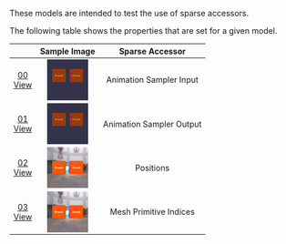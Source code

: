 These models are intended to test the use of sparse accessors.  
 
The following table shows the properties that are set for a given model.  

|   | Sample Image | Sparse Accessor |
| :---: | :---: | :---: |
| [00](Accessor_Sparse_00.gltf)<br>[View](https://bghgary.github.io/glTF-Assets-Viewer/?type=Positive&folder=25&model=0) | [<img src="Figures/Thumbnails/Accessor_Sparse_00.gif" align="middle">](Figures/SampleImages/Accessor_Sparse_00.gif) | Animation Sampler Input |
| [01](Accessor_Sparse_01.gltf)<br>[View](https://bghgary.github.io/glTF-Assets-Viewer/?type=Positive&folder=25&model=1) | [<img src="Figures/Thumbnails/Accessor_Sparse_01.gif" align="middle">](Figures/SampleImages/Accessor_Sparse_01.gif) | Animation Sampler Output |
| [02](Accessor_Sparse_02.gltf)<br>[View](https://bghgary.github.io/glTF-Assets-Viewer/?type=Positive&folder=25&model=2) | [<img src="Figures/Thumbnails/Accessor_Sparse_02.png" align="middle">](Figures/SampleImages/Accessor_Sparse_02.png) | Positions |
| [03](Accessor_Sparse_03.gltf)<br>[View](https://bghgary.github.io/glTF-Assets-Viewer/?type=Positive&folder=25&model=3) | [<img src="Figures/Thumbnails/Accessor_Sparse_03.png" align="middle">](Figures/SampleImages/Accessor_Sparse_03.png) | Mesh Primitive Indices |
 
